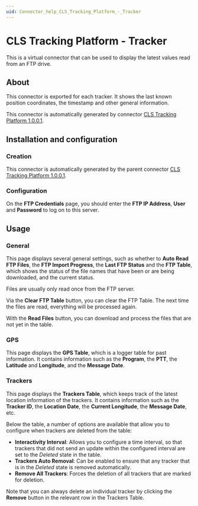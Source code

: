 ```yaml
---
uid: Connector_help_CLS_Tracking_Platform_-_Tracker
---
```


# CLS Tracking Platform - Tracker

This is a virtual connector that can be used to display the latest values read from an FTP drive.

## About

This connector is exported for each tracker. It shows the last known position coordinates, the timestamp and other general information.

This connector is automatically generated by connector [CLS Tracking Platform 1.0.0.1](xref:Connector_help_CLS_Tracking_Platform).

## Installation and configuration

### Creation

This connector is automatically generated by the parent connector [CLS Tracking Platform 1.0.0.1](xref:Connector_help_CLS_Tracking_Platform).

### Configuration

On the **FTP Credentials** page, you should enter the **FTP IP Address**, **User** and **Password** to log on to this server.

## Usage

### General

This page displays several general settings, such as whether to **Auto Read FTP Files**, the **FTP Import Progress**, the **Last FTP Status** and the **FTP Table**, which shows the status of the file names that have been or are being downloaded, and the current status.

Files are usually only read once from the FTP server.

Via the **Clear FTP Table** button, you can clear the FTP Table. The next time the files are read, everything will be processed again.

With the **Read Files** button, you can download and process the files that are not yet in the table.

### GPS

This page displays the **GPS Table**, which is a logger table for past information. It contains information such as the **Program**, the **PTT**, the **Latitude** and **Longitude**, and the **Message Date**.

### Trackers

This page displays the **Trackers Table**, which keeps track of the latest location information of the trackers. It contains information such as the **Tracker ID**, the **Location Date**, the **Current Longitude**, the **Message Date**, etc.

Below the table, a number of options are available that allow you to configure when trackers are deleted from the table:

- **Interactivity Interval**: Allows you to configure a time interval, so that trackers that did not send an update within the configured interval are set to the *Deleted* state in the table.
- **Trackers Auto Removal**: Can be enabled to ensure that any tracker that is in the *Deleted* state is removed automatically.
- **Remove All Trackers**: Forces the deletion of all trackers that are marked for deletion.

Note that you can always delete an individual tracker by clicking the **Remove** button in the relevant row in the Trackers Table.
